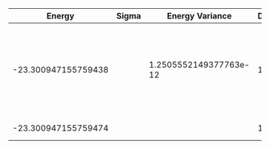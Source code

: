 | Energy              | Sigma | Energy Variance        | DOF | Einf                | Method                                                       | Reference |
|---------------------|-------|------------------------|-----|---------------------|--------------------------------------------------------------|-----------|
| -23.300947155759438 |       | 1.2505552149377763e-12 | 10  | -20.641777777777783 | DMRG (bond dimension 100) using fork tensor product states with U(1) symmetries for charge and spin sector | [paper](https://journals.aps.org/prx/abstract/10.1103/PhysRevX.7.031013) [code](https://github.com/varbench/methods/blob/main/scripts/Impurity/SB-DMFT-MT-HF_9.py) |
| -23.300947155759474 |       |                        | 10  | -20.641777777777783 | Exact diagonalization                                        | [paper](https://journals.aps.org/prx/abstract/10.1103/PhysRevX.7.031013) [code](https://github.com/varbench/methods/blob/main/scripts/Impurity/SB-DMFT-MT-HF_9.py) |
